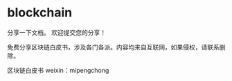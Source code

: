 # blockchain
分享一下文档。
欢迎提交您的分享！


免费分享区块链白皮书，涉及各门各派。内容均来自互联网，如果侵权，请联系删除。


区块链白皮书 weixin：mipengchong

